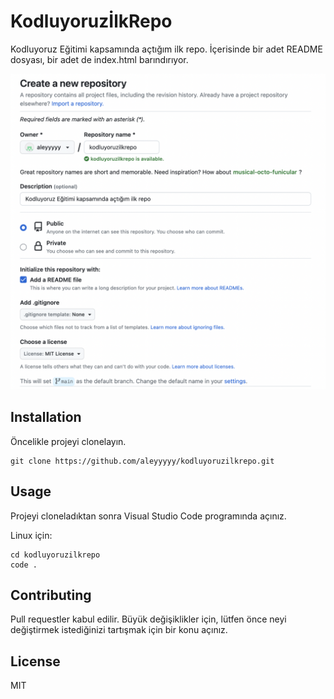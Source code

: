 # KodluyoruzİlkRepo

Kodluyoruz Eğitimi kapsamında açtığım ilk repo. İçerisinde bir adet README dosyası, bir adet de index.html barındırıyor.

![foto](kodluyoruzilkrepo.png)


## Installation

Öncelikle projeyi clonelayın.

```
git clone https://github.com/aleyyyyy/kodluyoruzilkrepo.git
```



## Usage

Projeyi cloneladıktan sonra Visual Studio Code programında açınız.

Linux için:

```
cd kodluyoruzilkrepo
code .
```



## Contributing

Pull requestler kabul edilir. Büyük değişiklikler için, lütfen önce neyi değiştirmek istediğinizi tartışmak için bir konu açınız.



## License

MIT


